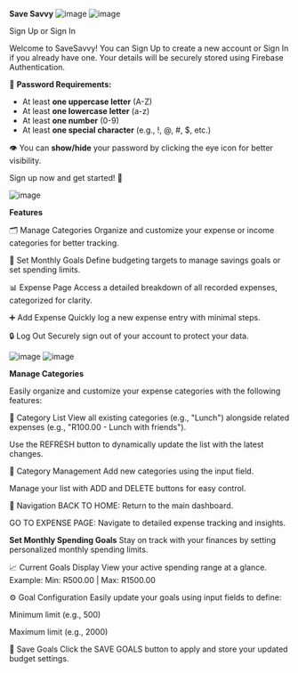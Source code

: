 **Save Savvy**
![image](https://github.com/user-attachments/assets/8873fa0d-8a2b-4aca-992f-988be95f294a) ![image](https://github.com/user-attachments/assets/b3253b8f-4fd3-4a10-bb02-c33e5bb977b3)

Sign Up or Sign In  

Welcome to SaveSavvy! You can Sign Up to create a new account or Sign In if you already have one. Your details will be securely stored using Firebase Authentication.  

🔐 **Password Requirements:**  
- At least **one uppercase letter** (A-Z)  
- At least **one lowercase letter** (a-z)  
- At least **one number** (0-9)  
- At least **one special character** (e.g., !, @, #, $, etc.)  

👁️ You can **show/hide** your password by clicking the eye icon for better visibility.  

Sign up now and get started! 🚀

![image](https://github.com/user-attachments/assets/fcfdea58-5d82-4655-bfd3-02319fd585b2) 

**Features**


🗂️ Manage Categories
Organize and customize your expense or income categories for better tracking.

🎯 Set Monthly Goals
Define budgeting targets to manage savings goals or set spending limits.

📊 Expense Page
Access a detailed breakdown of all recorded expenses, categorized for clarity.

➕ Add Expense
Quickly log a new expense entry with minimal steps.

🔒 Log Out
Securely sign out of your account to protect your data.





![image](https://github.com/user-attachments/assets/2c01fe7b-da23-49f4-8c71-f883ee4410a9)    ![image](https://github.com/user-attachments/assets/d12384fe-9121-4b9a-ab1e-5fe6baf2fac6)


**Manage Categories**


Easily organize and customize your expense categories with the following features:

🔹 Category List
View all existing categories (e.g., "Lunch") alongside related expenses (e.g., "R100.00 - Lunch with friends").

Use the REFRESH button to dynamically update the list with the latest changes.

🔹 Category Management
Add new categories using the input field.

Manage your list with ADD and DELETE buttons for easy control.

🔹 Navigation
BACK TO HOME: Return to the main dashboard.

GO TO EXPENSE PAGE: Navigate to detailed expense tracking and insights.


**Set Monthly Spending Goals**
Stay on track with your finances by setting personalized monthly spending limits.

📈 Current Goals Display
View your active spending range at a glance.
Example: Min: R500.00 | Max: R1500.00

⚙️ Goal Configuration
Easily update your goals using input fields to define:

Minimum limit (e.g., 500)

Maximum limit (e.g., 2000)

💾 Save Goals
Click the SAVE GOALS button to apply and store your updated budget settings.
